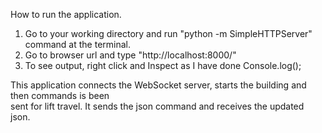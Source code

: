 How to run the application. </br>

1) Go to your working directory and run "python -m SimpleHTTPServer" command at the terminal.</br>
2) Go to browser url and type  "http://localhost:8000/"</br>
3) To see output, right click and Inspect as I have done Console.log();</br>

This application connects the WebSocket server, starts the building and then commands is been </br> sent for lift travel. It sends the json command and receives the updated json.
